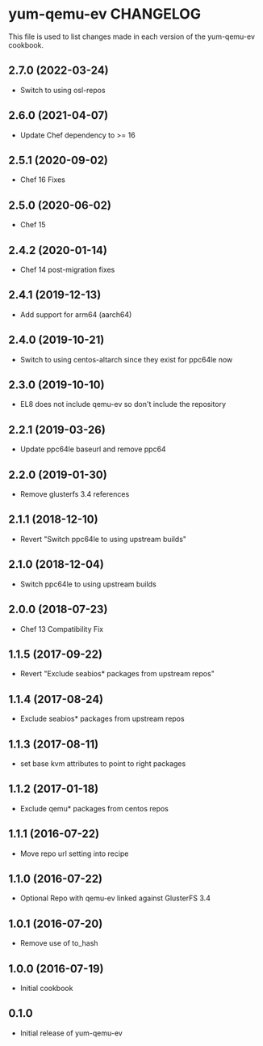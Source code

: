 yum-qemu-ev CHANGELOG
=====================
This file is used to list changes made in each version of the
yum-qemu-ev cookbook.

2.7.0 (2022-03-24)
------------------
- Switch to using osl-repos

2.6.0 (2021-04-07)
------------------
- Update Chef dependency to >= 16

2.5.1 (2020-09-02)
------------------
- Chef 16 Fixes

2.5.0 (2020-06-02)
------------------
- Chef 15

2.4.2 (2020-01-14)
------------------
- Chef 14 post-migration fixes

2.4.1 (2019-12-13)
------------------
- Add support for arm64 (aarch64)

2.4.0 (2019-10-21)
------------------
- Switch to using centos-altarch since they exist for ppc64le now

2.3.0 (2019-10-10)
------------------
- EL8 does not include qemu-ev so don't include the repository

2.2.1 (2019-03-26)
------------------
- Update ppc64le baseurl and remove ppc64

2.2.0 (2019-01-30)
------------------
- Remove glusterfs 3.4 references

2.1.1 (2018-12-10)
------------------
- Revert "Switch ppc64le to using upstream builds"

2.1.0 (2018-12-04)
------------------
- Switch ppc64le to using upstream builds

2.0.0 (2018-07-23)
------------------
- Chef 13 Compatibility Fix

1.1.5 (2017-09-22)
------------------
- Revert "Exclude seabios* packages from upstream repos"

1.1.4 (2017-08-24)
------------------
- Exclude seabios* packages from upstream repos

1.1.3 (2017-08-11)
------------------
- set base kvm attributes to point to right packages

1.1.2 (2017-01-18)
------------------
- Exclude qemu* packages from centos repos

1.1.1 (2016-07-22)
------------------
- Move repo url setting into recipe

1.1.0 (2016-07-22)
------------------
- Optional Repo with qemu-ev linked against GlusterFS 3.4

1.0.1 (2016-07-20)
------------------
- Remove use of to_hash

1.0.0 (2016-07-19)
------------------
- Initial cookbook

0.1.0
-----
- Initial release of yum-qemu-ev

